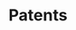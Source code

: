 ---
title: Patents
cms_exclude: true

# View.
view: citation

# Optional header image (relative to `static/media/` folder).
banner:
  caption: ''
  image: ''

---